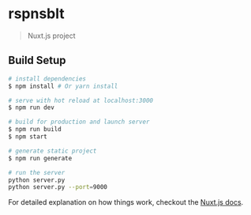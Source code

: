 # rspnsblt

> Nuxt.js project

## Build Setup

``` bash
# install dependencies
$ npm install # Or yarn install

# serve with hot reload at localhost:3000
$ npm run dev

# build for production and launch server
$ npm run build
$ npm start

# generate static project
$ npm run generate

# run the server
python server.py
python server.py --port=9000
```

For detailed explanation on how things work, checkout the [Nuxt.js docs](https://github.com/nuxt/nuxt.js).
